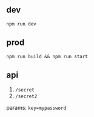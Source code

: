 ## dev
```npm run dev```

## prod
```npm run build && npm run start```

## api
1. ```/secret```
2. ```/secret2```

params: ```key=mypassword```
